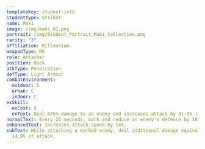 ```yaml
---
templateKey: student-info
studentType: Striker
name: Maki
image: /img/maki_01.png
portrait: /img/Student_Portrait_Maki_Collection.png
rarity: "3"
affiliation: Millennium
weaponType: MG
role: Attacker
position: Back
atkType: Penetration
defType: Light Armour
combatEnvironment:
  outdoor: S
  urban: C
  indoor: C
exSkill:
  exCost: 5
  exText: Deal 676% damage to an enemy and increases attack by 41.9% (30 sec).
normalText: Every 25 seconds, mark and reduce an enemy's defense by 18.3% (15 sec).
enhancedText: Increases attack speed by 14%.
subText: While attacking a marked enemy, deal additional damage equivalent to
  14.9% of attack.
---
```


